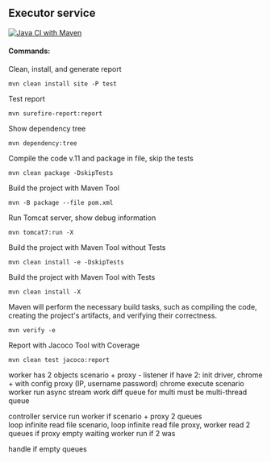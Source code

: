 ## Executor service

[![Java CI with Maven](https://github.com/Lokankara/Executor/actions/workflows/maven.yml/badge.svg)](https://github.com/Lokankara/Executor/actions/workflows/maven.yml)

#### Commands:

Clean, install, and generate report

`mvn clean install site -P test`

Test report

`mvn surefire-report:report`

Show dependency tree

`mvn dependency:tree`

Compile the code v.11 and package in file, skip the tests

`mvn clean package -DskipTests`

Build the project with Maven Tool

`mvn -B package --file pom.xml`

Run Tomcat server, show debug information

`mvn tomcat7:run -X`

Build the project with Maven Tool without Tests

`mvn clean install -e -DskipTests`

Build the project with Maven Tool with Tests

`mvn clean install -X`

Maven will perform the necessary build tasks, such as compiling the code,
creating the project's artifacts, and verifying their correctness.

`mvn verify -e`

Report with Jacoco Tool with Coverage

`mvn clean test jacoco:report`

worker has 2 objects scenario + proxy - listener
if have 2: init driver, chrome + with config proxy (IP, username password)
chrome execute scenario
worker run async stream
work diff queue for multi must be multi-thread queue

controller service run worker if scenario + proxy
2 queues  
loop infinite read file scenario,
loop infinite read file proxy,
worker read 2 queues
if proxy empty waiting
worker run if 2 was 

handle if empty queues